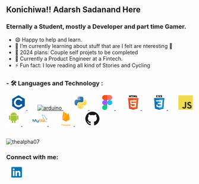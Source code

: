 
## Konichiwa!! Adarsh Sadanand Here

### Eternally a Student, mostly a Developer and part time Gamer.

- 😄 Happy to help and learn.
- 🌱 I’m currently learning about stuff that are I felt are nteresting 🤣
- 🥅 2024 plans: Couple self projets to be completed 
- 🔭 Currently a Product Engineer at a Fintech.
- ⚡ Fun fact: I love reading all kind of Stories and Cycling  
  
  
<h3>- 🛠️ Languages and Technology :</h3>
<p>
    <a style="padding: 10pt; height: 50pt; width: 500pt;" href="https://www.w3schools.in/c-tutorial/" target="_blank"> <img src="https://raw.githubusercontent.com/devicons/devicon/master/icons/c/c-plain.svg" alt="C" width="40" height="40"/> </a>
    <a style="padding: 10pt; height: 50pt; width: 500pt;" href="https://www.arduino.cc/" target="_blank"> <img src="https://cdn.worldvectorlogo.com/logos/arduino-1.svg" alt="arduino" width="40" height="40"/> </a>  
    <a style="padding: 10pt; height: 50pt; width: 500pt;" href="https://www.python.org" target="_blank"> <img src="https://raw.githubusercontent.com/devicons/devicon/master/icons/python/python-original.svg" alt="python" width="40" height="40"/> </a>  
    <a style="padding: 10pt; height: 50pt; width: 500pt;" href="https://www.figma.com" target="_blank"> <img src="https://raw.githubusercontent.com/devicons/devicon/master/icons/figma/figma-original.svg" alt="figma" width="40" height="40"/> </a> 
    <a style="padding: 10pt; height: 50pt; width: 500pt;" href="https://www.w3.org/html/" target="_blank"> <img src="https://raw.githubusercontent.com/devicons/devicon/master/icons/html5/html5-original-wordmark.svg" alt="html5" width="40" height="40"/> </a> 
     <a style="padding: 10pt; height: 50pt; width: 500pt;" href="https://www.w3schools.com/css/" target="_blank"> <img src="https://raw.githubusercontent.com/devicons/devicon/master/icons/css3/css3-original-wordmark.svg" alt="css3" width="40" height="40"/> </a> 
    <a style="padding: 10pt; height: 50pt; width: 500pt;" href="https://developer.mozilla.org/en-US/docs/Web/JavaScript" target="_blank"> <img src="https://raw.githubusercontent.com/devicons/devicon/master/icons/javascript/javascript-original.svg" alt="javascript" width="40" height="40"/> </a> 
    <a style="padding: 10pt; height: 50pt; width: 500pt;" href="https://developer.android.com" target="_blank"> <img src="https://raw.githubusercontent.com/devicons/devicon/master/icons/android/android-original-wordmark.svg" alt="android studio" width="40" height="40"/> </a> 
    <a style="padding: 10pt; height: 50pt; width: 500pt;" href="https://www.mysql.com/" target="_blank"> <img src="https://raw.githubusercontent.com/devicons/devicon/master/icons/mysql/mysql-original-wordmark.svg" alt="mysql" width="40" height="40"/> </a> 
    <a style="padding: 10pt; height: 50pt; width: 500pt;" href="https://firebase.google.com" target="_blank"> <img src="https://raw.githubusercontent.com/devicons/devicon/master/icons/firebase/firebase-plain-wordmark.svg" alt="firebase" width="40" height="40"/> </a>
    <a style="padding: 10pt; height: 50pt; width: 500pt;" href="https://www.github.com" target="_blank"> <img src="https://raw.githubusercontent.com/devicons/devicon/master/icons/github/github-original.svg" alt="github" width="40" height="40"/> </a>
    
</p>
<br />
<img height="160em" src="https://github-readme-stats.vercel.app/api?username=thealpha07&&show_icons=true&title_color=f39e40&icon_color=bb2acf&text_color=f1f2f6&bg_color=151515" alt="thealpha07" />    
<br />  
<h3>Connect with me: </h3>
<p>
    <a style="padding: 10pt; height: 50pt; width: 500pt;" href="https://www.linkedin.com/in/adarsh-sadanand-01b128204/" target="_blank"> <img src="https://raw.githubusercontent.com/devicons/devicon/master/icons/linkedin/linkedin-original.svg" alt="Adarsh Sadanand | LinkedIn" width="30" height="30"/> </a> 
</p>
<br />


